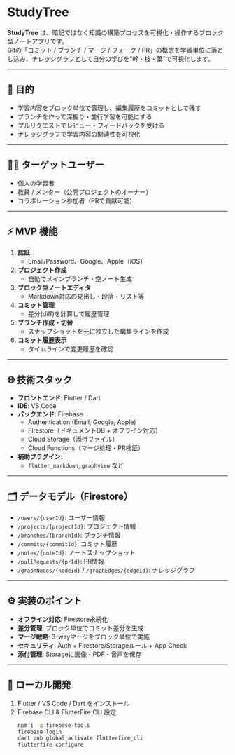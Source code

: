 # StudyTree

**StudyTree** は、暗記ではなく知識の構築プロセスを可視化・操作するブロック型ノートアプリです。  
Gitの「コミット / ブランチ / マージ / フォーク / PR」の概念を学習単位に落とし込み、ナレッジグラフとして自分の学びを“幹・枝・葉”で可視化します。

---

## 🎯 目的

- 学習内容をブロック単位で管理し、編集履歴をコミットとして残す  
- ブランチを作って深掘り・並行学習を可能にする  
- プルリクエストでレビュー・フィードバックを受ける  
- ナレッジグラフで学習内容の関連性を可視化  

---

## 🧑‍💻 ターゲットユーザー

- 個人の学習者  
- 教員 / メンター（公開プロジェクトのオーナー）  
- コラボレーション参加者（PRで貢献可能）  

---

## ⚡ MVP 機能

1. **認証**  
   - Email/Password、Google、Apple（iOS）  
2. **プロジェクト作成**  
   - 自動でメインブランチ・空ノート生成  
3. **ブロック型ノートエディタ**  
   - Markdown対応の見出し・段落・リスト等  
4. **コミット管理**  
   - 差分(diff)を計算して履歴管理  
5. **ブランチ作成・切替**  
   - スナップショットを元に独立した編集ラインを作成  
6. **コミット履歴表示**  
   - タイムラインで変更履歴を確認  

---

## 🌐 技術スタック

- **フロントエンド**: Flutter / Dart  
- **IDE**: VS Code  
- **バックエンド**: Firebase  
  - Authentication (Email, Google, Apple)  
  - Firestore（ドキュメントDB + オフライン対応）  
  - Cloud Storage（添付ファイル）  
  - Cloud Functions（マージ処理・PR検証）  
- **補助プラグイン**:  
  - `flutter_markdown`, `graphview` など  

---

## 🗂 データモデル（Firestore）

- `/users/{userId}`: ユーザー情報  
- `/projects/{projectId}`: プロジェクト情報  
- `/branches/{branchId}`: ブランチ情報  
- `/commits/{commitId}`: コミット履歴  
- `/notes/{noteId}`: ノートスナップショット  
- `/pullRequests/{prId}`: PR情報  
- `/graphNodes/{nodeId}` / `/graphEdges/{edgeId}`: ナレッジグラフ  

---

## ⚙ 実装のポイント

- **オフライン対応**: Firestore永続化  
- **差分管理**: ブロック単位でコミット差分を生成  
- **マージ戦略**: 3-wayマージをブロック単位で実施  
- **セキュリティ**: Auth + Firestore/Storageルール + App Check  
- **添付管理**: Storageに画像・PDF・音声を保存  

---

## 🚀 ローカル開発

1. Flutter / VS Code / Dart をインストール  
2. Firebase CLI & FlutterFire CLI 設定  
   ```bash
   npm i -g firebase-tools
   firebase login
   dart pub global activate flutterfire_cli
   flutterfire configure
